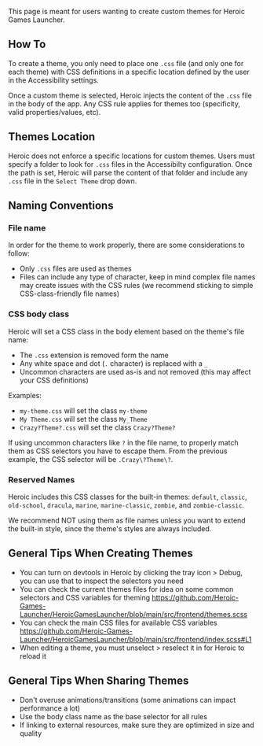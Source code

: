 This page is meant for users wanting to create custom themes for Heroic Games Launcher.

## How To

To create a theme, you only need to place one `.css` file (and only one for each theme) with CSS definitions in a specific location defined by the user in the Accessibility settings.

Once a custom theme is selected, Heroic injects the content of the `.css` file in the body of the app. Any CSS rule applies for themes too (specificity, valid properties/values, etc).

## Themes Location

Heroic does not enforce a specific locations for custom themes. Users must specify a folder to look for `.css` files in the Accessibilty configuration. Once the path is set, Heroic will parse the content of that folder and include any `.css` file in the `Select Theme` drop down.

## Naming Conventions

### File name

In order for the theme to work properly, there are some considerations to follow:
- Only `.css` files are used as themes
- Files can include any type of character, keep in mind complex file names may create issues with the CSS rules (we recommend sticking to simple CSS-class-friendly file names)

### CSS body class

Heroic will set a CSS class in the body element based on the theme's file name:
- The `.css` extension is removed form the name
- Any white space and dot (`.` character) is replaced with a `_`
- Uncommon characters are used as-is and not removed (this may affect your CSS definitions)

Examples:
- `my-theme.css` will set the class `my-theme`
- `My Theme.css` will set the class `My_Theme`
- `Crazy?Theme?.css` will set the class `Crazy?Theme?`

If using uncommon characters like `?` in the file name, to properly match them as CSS selectors you have to escape them. From the previous example, the CSS selector will be `.Crazy\?Theme\?`.

### Reserved Names

Heroic includes this CSS classes for the built-in themes: `default`, `classic`, `old-school`, `dracula`, `marine`, `marine-classic`, `zombie`, and `zombie-classic`.

We recommend NOT using them as file names unless you want to extend the built-in style, since the theme's styles are always included.

## General Tips When Creating Themes

- You can turn on devtools in Heroic by clicking the tray icon > Debug, you can use that to inspect the selectors you need
- You can check the current themes files for idea on some common selectors and CSS variables for theming https://github.com/Heroic-Games-Launcher/HeroicGamesLauncher/blob/main/src/frontend/themes.scss
- You can check the main CSS files for available CSS variables https://github.com/Heroic-Games-Launcher/HeroicGamesLauncher/blob/main/src/frontend/index.scss#L1
- When editing a theme, you must unselect > reselect it in for Heroic to reload it

## General Tips When Sharing Themes

- Don't overuse animations/transitions (some animations can impact performance a lot)
- Use the body class name as the base selector for all rules
- If linking to external resources, make sure they are optimized in size and quality
